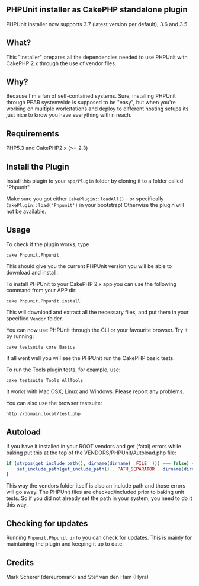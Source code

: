 ## PHPUnit installer as CakePHP standalone plugin

PHPUnit installer now supports
3.7 (latest version per default), 3.6 and 3.5

## What?

This "installer" prepares all the dependencies needed to use PHPUnit with CakePHP 2.x through the use of vendor files.

## Why?

Because I'm a fan of self-contained systems. Sure, installing PHPUnit through PEAR systemwide is supposed to be "easy", but when you're working on multiple workstations and deploy to different hosting setups its just nice to know you have everything within reach.

## Requirements

PHP5.3 and CakePHP2.x (>= 2.3)

## Install the Plugin

Install this plugin to your `app/Plugin` folder by cloning it to a folder called "Phpunit"

Make sure you got either `CakePlugin::loadAll()` - or specifically `CakePlugin::load('Phpunit')` in your bootstrap!
Otherwise the plugin will not be available.

## Usage

To check if the plugin works, type

	cake Phpunit.Phpunit

This should give you the current PHPUnit version you will be able to download and install.

To install PHPUnit to your CakePHP 2.x app you can use the following command from your APP dir:

	cake Phpunit.Phpunit install

This will download and extract all the necessary files, and put them in your specified `Vendor` folder.

You can now use PHPUnit through the CLI or your favourite browser. Try it by running:

	cake testsuite core Basics

If all went well you will see the PHPUnit run the CakePHP basic tests.

To run the Tools plugin tests, for example, use:

	cake testsuite Tools AllTools

It works with Mac OSX, Linux and Windows. Please report any problems.

You can also use the browser testsuite:

	http://domain.local/test.php

## Autoload

If you have it installed in your ROOT vendors and get (fatal) errors while baking put this at the top of the VENDORS/PHPUnit/Autoload.php file:

```php
if (strpos(get_include_path(), dirname(dirname(__FILE__))) === false) {
	set_include_path(get_include_path() . PATH_SEPARATOR . dirname(dirname(__FILE__)));
}
```

This way the vendors folder itself is also an include path and those errors will go away.
The PHPUnit files are checked/included prior to baking unit tests. So if you did not already set the path in your system, you need to do it this way.

## Checking for updates

Running `Phpunit.Phpunit info` you can check for updates. This is mainly for maintaining the plugin and keeping it up to date.

## Credits

Mark Scherer (dereuromark) and Stef van den Ham (Hyra)
